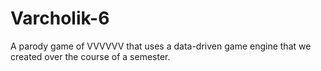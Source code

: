 # Varcholik-6
A parody game of VVVVVV that uses a data-driven game engine that we created over the course of a semester.
